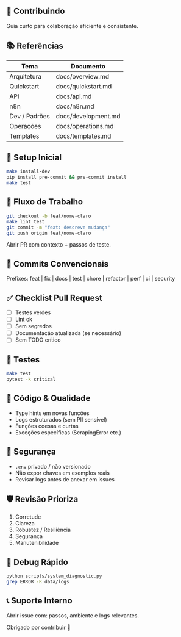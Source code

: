 ## 🤝 Contribuindo

Guia curto para colaboração eficiente e consistente.

## 📚 Referências

| Tema | Documento |
|------|-----------|
| Arquitetura | docs/overview.md |
| Quickstart | docs/quickstart.md |
| API | docs/api.md |
| n8n | docs/n8n.md |
| Dev / Padrões | docs/development.md |
| Operações | docs/operations.md |
| Templates | docs/templates.md |

## 🔧 Setup Inicial

```bash
make install-dev
pip install pre-commit && pre-commit install
make test
```

## 🚀 Fluxo de Trabalho

```bash
git checkout -b feat/nome-claro
make lint test
git commit -m "feat: descreve mudança"
git push origin feat/nome-claro
```

Abrir PR com contexto + passos de teste.

## 📝 Commits Convencionais

Prefixes: feat | fix | docs | test | chore | refactor | perf | ci | security

## ✅ Checklist Pull Request

- [ ] Testes verdes
- [ ] Lint ok
- [ ] Sem segredos
- [ ] Documentação atualizada (se necessário)
- [ ] Sem TODO crítico

## 🧪 Testes

```bash
make test
pytest -k critical
```

## 🧩 Código & Qualidade

- Type hints em novas funções
- Logs estruturados (sem PII sensível)
- Funções coesas e curtas
- Exceções específicas (ScrapingError etc.)

## 🔐 Segurança

- `.env` privado / não versionado
- Não expor chaves em exemplos reais
- Revisar logs antes de anexar em issues

## 🛡️ Revisão Prioriza

1. Corretude
2. Clareza
3. Robustez / Resiliência
4. Segurança
5. Manutenibilidade

## 🐛 Debug Rápido

```bash
python scripts/system_diagnostic.py
grep ERROR -R data/logs
```

## 📞 Suporte Interno

Abrir issue com: passos, ambiente e logs relevantes.

Obrigado por contribuir 🚀
